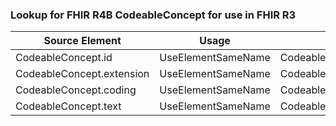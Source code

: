 ### Lookup for FHIR R4B CodeableConcept for use in FHIR R3

| Source Element | Usage | Target |
| -------------- | ----- | ------ |
| CodeableConcept.id | UseElementSameName | CodeableConcept.id |
| CodeableConcept.extension | UseElementSameName | CodeableConcept.extension |
| CodeableConcept.coding | UseElementSameName | CodeableConcept.coding |
| CodeableConcept.text | UseElementSameName | CodeableConcept.text |
